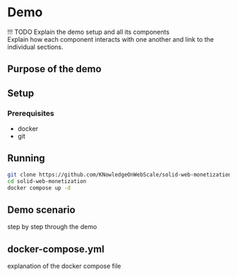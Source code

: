 # Demo

!!! TODO
    Explain the demo setup and all its components  
    Explain how each component interacts with one another and link to the individual sections.

## Purpose of the demo


## Setup

### Prerequisites

* docker
* git

## Running

```bash
git clone https://github.com/KNowledgeOnWebScale/solid-web-monetization.git
cd solid-web-monetization
docker compose up -d
```

## Demo scenario

step by step through the demo

## docker-compose.yml

explanation of the docker compose file